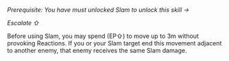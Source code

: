 *Prerequisite: You have must unlocked Slam to unlock this skill →*

*Escalate ⇧*

Before using Slam, you may spend (EP⇧) to move up to 3m without provoking Reactions. If you or your Slam target end this movement adjacent to another enemy, that enemy receives the same Slam damage.